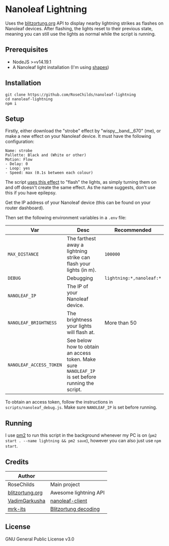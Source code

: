 
# Nanoleaf Lightning

Uses the [blitzortung.org](https://blitzortung.org) API to display nearby lightning strikes as flashes on Nanoleaf devices. After flashing, the lights reset to their previous state, meaning you can still use the lights as normal while the script is running.

## Prerequisites

- NodeJS >=v14.19.1
- A Nanoleaf light installation (I'm using [shapes](https://nanoleaf.me/en-GB/products/nanoleaf-shapes/))

## Installation
```
git clone https://github.com/RoseChilds/nanoleaf-lightning
cd nanoleaf-lightning
npm i
```

## Setup
Firstly, either download the "strobe" effect by "wispy__band__670" (me), or make a new effect on your Nanoleaf device. It must have the following configuration:
```
Name: strobe
Pallette: Black and (White or other)
Motion: Flow
- Delay: 0
- Loop: yes
- Speed: max (0.1s between each colour)
```
The script [uses this effect](https://github.com/RoseChilds/nanoleaf-lightning/blob/master/classes/Nanoleaf.js#L43-L65) to "flash" the lights, as simply turning them on and off doesn't create the same effect. As the name suggests, don't use this if you have epilepsy.

Get the IP address of your Nanoleaf device (this can be found on your router dashboard).

Then set the following environment variables in a `.env` file:

|Var|Desc|Recommended|
|--|--|--|
|`MAX_DISTANCE`|The farthest away a lightning strike can flash your lights (in m).|`100000`|
|`DEBUG`|Debugging|`lightning:*,nanoleaf:*`
|`NANOLEAF_IP`|The IP of your Nanoleaf device.|
|`NANOLEAF_BRIGHTNESS`|The brightness your lights will flash at.|More than 50
|`NANOLEAF_ACCESS_TOKEN`|See below how to obtain an access token. Make sure `NANOLEAF_IP` is set before running the script.

To obtain an access token, follow the instructions in `scripts/nanoleaf_debug.js`. Make sure `NANOLEAF_IP` is set before running.

## Running
I use [pm2](https://pm2.keymetrics.io/) to run this script in the background whenever my PC is on (`pm2 start . --name lightning && pm2 save`), however you can also just use `npm start`.

## Credits
|Author||
|--|--|
|RoseChilds|Main project|
|[blitzortung.org](https://blitzortung.org)|Awesome lightning API|
|[VadimGarkusha](https://github.com/VadimGarkusha)|[nanoleaf-client](https://github.com/VadimGarkusha/nanoleaf-client)|
|[mrk-its](https://github.com/mrk-its)|[Blitzortung decoding](https://github.com/mrk-its/homeassistant-blitzortung/blob/master/ws_client/ws_client/client.py#L20-L34)

## License
GNU General Public License v3.0
